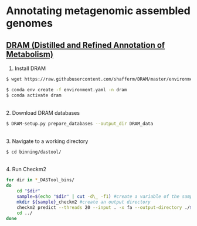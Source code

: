 # Annotating metagenomic assembled genomes

## [DRAM (Distilled and Refined Annotation of Metabolism)](https://github.com/WrightonLabCSU/DRAM)

1. Install DRAM

```bash
$ wget https://raw.githubusercontent.com/shafferm/DRAM/master/environment.yaml

$ conda env create -f environment.yaml -n dram
$ conda activate dram
```

\
2. Download DRAM databases

```bash
$ DRAM-setup.py prepare_databases --output_dir DRAM_data
```

\
3. Navigate to a working directory

```bash
$ cd binning/dastool/
```

\
4. Run Checkm2

```bash
for dir in *_DASTool_bins/
do
	cd "$dir"
	sample=$(echo "$dir" | cut -d\_ -f1) #create a variable of the sample name from the directory name
	mkdir ${sample}_checkm2 #create an output directory
	checkm2 predict --threads 20 --input . -x fa --output-directory ./${sample}_checkm2 #run CheckM2 script
	cd ../
done
```
